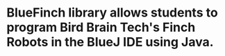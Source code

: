 # BlueFinch library allows students to program Bird Brain Tech's Finch Robots in the BlueJ IDE using Java.
